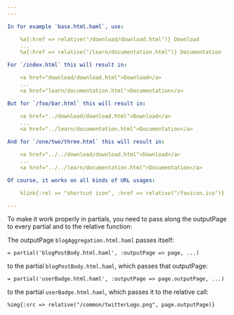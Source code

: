 ```yaml
---
---

In for example `base.html.haml`, use:

    %a{:href => relative("/download/download.html")} Download
    ...
    %a{:href => relative("/learn/documentation.html")} Documentation

For `/index.html` this will result in:

    <a href="download/download.html">Download</a>
    ...
    <a href="learn/documentation.html">Documentation</a>

But for `/foo/bar.html` this will result in:

    <a href="../download/download.html">Download</a>
    ...
    <a href="../learn/documentation.html">Documentation</a>

And for `/one/two/three.html` this will result in:

    <a href="../../download/download.html">Download</a>
    ...
    <a href="../../learn/documentation.html">Documentation</a>

Of course, it works on all kinds of URL usages:

    %link{:rel => "shortcut icon", :href => relative("/favicon.ico")}

---
```


To make it work properly in partials, you need to pass along the outputPage to every partial and to the relative function:

The outputPage `blogAggregation.html.haml` passes itself:

    = partial('blogPostBody.html.haml', :outputPage => page, ...)

to the partial `blogPostBody.html.haml`, which passes that outputPage:

    = partial('userBadge.html.haml', :outputPage => page.outputPage, ...)

to the partial `userBadge.html.haml`, which passes it to the relative call:

    %img{:src => relative("/common/twitterLogo.png", page.outputPage)}
